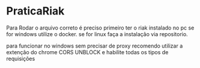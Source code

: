 # PraticaRiak

Para Rodar o arquivo correto é preciso primeiro ter o riak instalado no pc se for windows utilize o docker. se for linux faça a instalação via repositorio. 

para funcionar no windows sem precisar de proxy recomendo utilizar a extenção do chrome CORS UNBLOCK e habilite todas os tipos de requisições 
